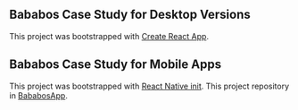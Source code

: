 ## Bababos Case Study for Desktop Versions
This project was bootstrapped with [Create React App](https://github.com/facebook/create-react-app).



## Bababos Case Study for Mobile Apps
This project was bootstrapped with [React Native init](https://reactnative.dev/docs/0.70/typescript).
This project repository in [BababosApp](https://github.com/tioprstyo/bababosApp).


